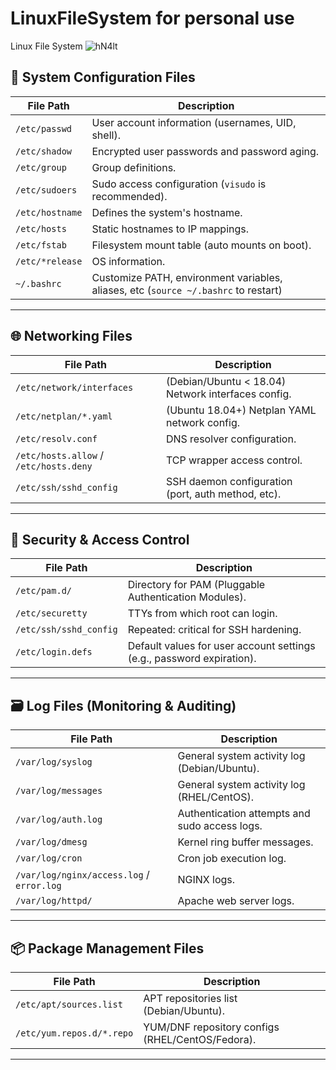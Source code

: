 # LinuxFileSystem for personal use
Linux File System
![hN4lt](https://github.com/user-attachments/assets/8119bca3-ac51-4b90-9b76-397c84a9c4ed)

## 🔧 System Configuration Files

| File Path | Description |
|-----------|-------------|
| `/etc/passwd` | User account information (usernames, UID, shell). |
| `/etc/shadow` | Encrypted user passwords and password aging. |
| `/etc/group` | Group definitions. |
| `/etc/sudoers` | Sudo access configuration (`visudo` is recommended). |
| `/etc/hostname` | Defines the system's hostname. |
| `/etc/hosts` | Static hostnames to IP mappings. |
| `/etc/fstab` | Filesystem mount table (auto mounts on boot). |
| `/etc/*release` | OS information. |
| `~/.bashrc` | Customize PATH, environment variables, aliases, etc (`source ~/.bashrc` to restart)

---

## 🌐 Networking Files

| File Path | Description |
|-----------|-------------|
| `/etc/network/interfaces` | (Debian/Ubuntu < 18.04) Network interfaces config. |
| `/etc/netplan/*.yaml` | (Ubuntu 18.04+) Netplan YAML network config. |
| `/etc/resolv.conf` | DNS resolver configuration. |
| `/etc/hosts.allow` / `/etc/hosts.deny` | TCP wrapper access control. |
| `/etc/ssh/sshd_config` | SSH daemon configuration (port, auth method, etc). |

---

## 🔐 Security & Access Control

| File Path | Description |
|-----------|-------------|
| `/etc/pam.d/` | Directory for PAM (Pluggable Authentication Modules). |
| `/etc/securetty` | TTYs from which root can login. |
| `/etc/ssh/sshd_config` | Repeated: critical for SSH hardening. |
| `/etc/login.defs` | Default values for user account settings (e.g., password expiration). |

---

## 🗃️ Log Files (Monitoring & Auditing)

| File Path | Description |
|-----------|-------------|
| `/var/log/syslog` | General system activity log (Debian/Ubuntu). |
| `/var/log/messages` | General system activity log (RHEL/CentOS). |
| `/var/log/auth.log` | Authentication attempts and sudo access logs. |
| `/var/log/dmesg` | Kernel ring buffer messages. |
| `/var/log/cron` | Cron job execution log. |
| `/var/log/nginx/access.log` / `error.log` | NGINX logs. |
| `/var/log/httpd/` | Apache web server logs. |

---

## 📦 Package Management Files

| File Path | Description |
|-----------|-------------|
| `/etc/apt/sources.list` | APT repositories list (Debian/Ubuntu). |
| `/etc/yum.repos.d/*.repo` | YUM/DNF repository configs (RHEL/CentOS/Fedora). |

---
